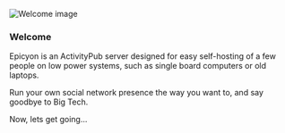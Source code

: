 ![Welcome image](/helpimages/welcome.jpg)
### Welcome
Epicyon is an ActivityPub server designed for easy self-hosting of a few people on low power systems, such as single board computers or old laptops.

Run your own social network presence the way you want to, and say goodbye to Big Tech.

Now, lets get going...
